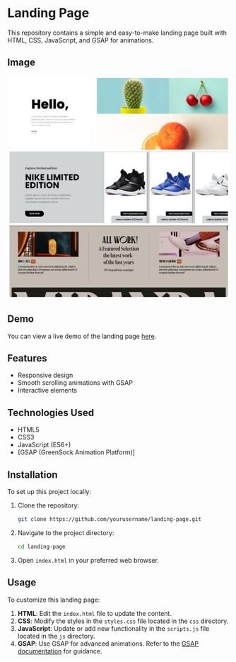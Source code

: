 # Landing Page

This repository contains a simple and easy-to-make landing page built with HTML, CSS, JavaScript, and GSAP for animations.

## Image
 ![Image Alt](https://github.com/Mohit-Kucheriya/Landing_Pages_/blob/52ef55d8c48fbaa1b2b8d4a75a3233877ccf14ca/LandingPages.png)

## Demo

You can view a live demo of the landing page [here](#).

## Features

- Responsive design
- Smooth scrolling animations with GSAP
- Interactive elements

## Technologies Used

- HTML5
- CSS3
- JavaScript (ES6+)
- [GSAP (GreenSock Animation Platform)]

## Installation

To set up this project locally:

1. Clone the repository:

    ```sh
    git clone https://github.com/yourusername/landing-page.git
    ```

2. Navigate to the project directory:

    ```sh
    cd landing-page
    ```

3. Open `index.html` in your preferred web browser.

## Usage

To customize this landing page:

1. **HTML**: Edit the `index.html` file to update the content.
2. **CSS**: Modify the styles in the `styles.css` file located in the `css` directory.
3. **JavaScript**: Update or add new functionality in the `scripts.js` file located in the `js` directory.
4. **GSAP**: Use GSAP for advanced animations. Refer to the [GSAP documentation](https://greensock.com/docs/) for guidance.
